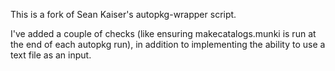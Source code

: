 This is a fork of Sean Kaiser's autopkg-wrapper script.

I've added a couple of checks (like ensuring makecatalogs.munki is run at the end of each autopkg run), in addition to implementing
the ability to use a text file as an input.
